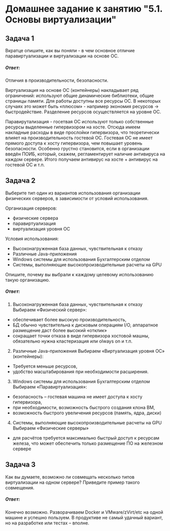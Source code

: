 # Домашнее задание к занятию "5.1. Основы виртуализации"

## Задача 1

Вкратце опишите, как вы поняли - в чем основное отличие паравиртуализации и виртуализации на основе ОС.

##### Ответ:
Отличия в производительности, безопасности.

Виртуализация на основе ОС (контейнеры) накладывает ряд ограничений: используют общие динамические библиотеки, общие страницы памяти. Для работы доступны все ресурсы ОС. В некоторых случаях это может быть «плюсом» - например экономия ресурсов -> быстродействие. Разделение ресурсов осуществляется на уровне ОС.

Паравирутализация - госетвая ОС используют только собственные ресурсы выделенные гипервизором на хосте. Отсюда имеем накладные расходы в виде прослойки гипервизора, что теоретически влияет на производительность гостевой ОС. Гостевая ОС не имеет прямого доступа к хосту гипервизора, чем повышает уровень безопасности. Особенно грустно становится, если в организации введён ПОИБ, который, скажем, регламентирует наличие антивируса на каждом сервере. Итого получаем антивирус на хосте + антивирус на гостевой ОС и т.п.



## Задача 2

Выберите тип один из вариантов использования организации физических серверов, 
в зависимости от условий использования.

Организация серверов:
- физические сервера
- паравиртуализация
- виртуализация уровня ОС

Условия использования:

- Высоконагруженная база данных, чувствительная к отказу
- Различные Java-приложения
- Windows системы для использования Бухгалтерским отделом 
- Системы, выполняющие высокопроизводительные расчеты на GPU

Опишите, почему вы выбрали к каждому целевому использованию такую организацию.

##### Ответ:
1. Высоконагруженная база данных, чувствительная к отказу
Выбираем «Физический сервер»:
- обеспечивает более высокую производительность,
- БД обычно чувствительна к дисковым операциям I/O, аппаратное размещение даст более высокий «отклик»
- сокращает точки отказа в виде гипервизора хостовой машны, обязательно нужна кластеризация или olways on и т.п.

2. Различные Java-приложения
Выбираем «Виртуализация уровня ОС» (контейнеры):
- Требуется меньше ресурсов,
- удобство масштабирования при необходимости расширения.


3. Windows системы для использования Бухгалтерским отделом
Выбираем «Паравиртуализация»:
- безопасность – гостевая машина не имеет доступа к хосту гипервизора,
- при необходимости, возможность быстрого создания клона ВМ,
- возможность быстрого увеличения ресурсов (память, ядра, диски)
        
4. Системы, выполняющие высокопроизводительные расчеты на GPU
Выбираем «Физические серверы» 
- для расчётов требуется максимально быстрый доступ к ресурсам железа, что может обеспечить только размещение ПО на железном сервере


## Задача 3

Как вы думаете, возможно ли совмещать несколько типов виртуализации на одном сервере?
Приведите пример такого совмещения.

##### Ответ:
Конечно возможно. 
Разворачиваем Docker и VMware/zVirt/etc на одной машине и успешно пользуем. 
В продуктиве не самый удачный вариант, но на разработке или тестах – вполне.

